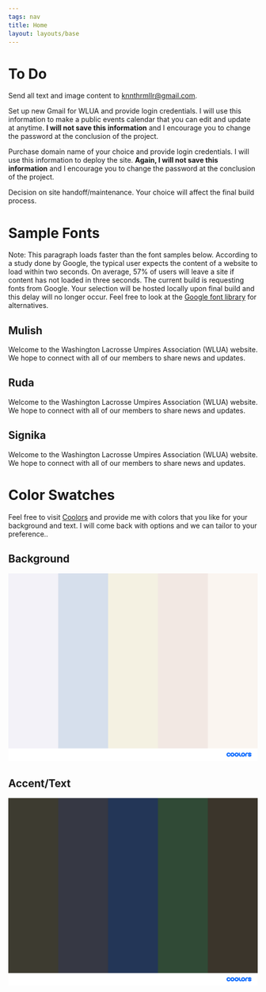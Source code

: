 ```yaml
---
tags: nav
title: Home
layout: layouts/base
---
```

# To Do

Send all text and image content to <knnthrmllr@gmail.com>.

Set up new Gmail for WLUA and provide login credentials.  I will use this information to make a public events calendar that you can edit and update at anytime.  **I will not save this information** and I encourage you to change the password at the conclusion of the project.

Purchase domain name of your choice and provide login credentials.  I will use this information to deploy the site.  **Again, I will not save this information** and I encourage you to change the password at the conclusion of the project.

Decision on site handoff/maintenance.  Your choice will affect the final build process.

# Sample Fonts

Note: This paragraph loads faster than the font samples below. According to a study done by Google, the typical user expects the content of a website to load within two seconds. On average, 57% of users will leave a site if content has not loaded in three seconds. The current build is requesting fonts from Google. Your selection will be hosted locally upon final build and this delay will no longer occur. Feel free to look at the [Google font library](https://fonts.google.com/?vfonly=true&preview.text=Washington+Lacrosse+Umpires+Association&preview.text_type=custom) for alternatives.

<h2 id='mulish'>Mulish</h2>
<p id='mulish'>Welcome to the Washington Lacrosse Umpires Association (WLUA) website. We hope to connect with all of our members to share news and updates.</p>

<h2 id='ruda'>Ruda</h2>
<p id='ruda'>Welcome to the Washington Lacrosse Umpires Association (WLUA) website. We hope to connect with all of our members to share news and updates.</p>

<h2 id='sig'>Signika</h2>
<p id='sig'>Welcome to the Washington Lacrosse Umpires Association (WLUA) website. We hope to connect with all of our members to share news and updates.</p>

# Color Swatches

Feel free to visit [Coolors](https://coolors.co/) and provide me with colors that you like for your background and text.  I will come back with options and we can tailor to your preference..

## Background

![Background color options](img/bg.png)

## Accent/Text

![Accent color options](img/acc.png)
